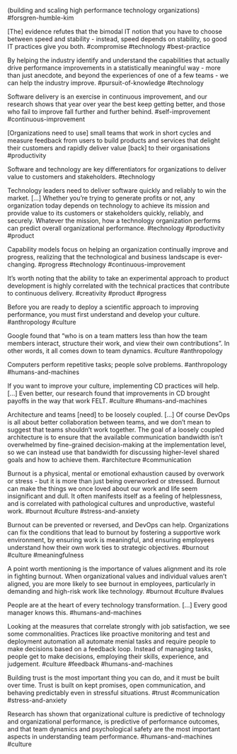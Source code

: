 (building and scaling high performance technology organizations)
#forsgren-humble-kim

\[The\] evidence refutes that the bimodal IT notion that you have to choose between speed and stability - instead, speed depends on stability, so good IT practices give you both.
#compromise #technology #best-practice

By helping the industry identify and understand the capabilities that actually drive performance improvements in a statistically meaningful way - more than just anecdote, and beyond the experiences of one of a few teams - we can help the industry improve. 
#pursuit-of-knowledge #technology 

Software delivery is an exercise in continuous improvement, and our research shows that year over year the best keep getting better, and those who fail to improve fall further and further behind. 
#self-improvement #continuous-improvement

\[Organizations need to use\] small teams that work in short cycles and measure feedback from users to build products and services that delight their customers and rapidly deliver value \[back\] to their organisations
#productivity

Software and technology are key differentiators for organizations to deliver value to customers and stakeholders.
#technology 

Technology leaders need to deliver software quickly and reliably to win the market. \[...\] Whether you’re trying to generate profits or not, any organization today depends on technology to achieve its mission and provide value to its customers or stakeholders quickly, reliably, and securely. Whatever the mission, how a technology organization performs can predict overall organizational performance. 
#technology #productivity #product
 
Capability models focus on helping an organization continually improve and progress, realizing that the technological and business landscape is ever-changing.
#progress #technology #continuous-improvement 

It’s worth noting that the ability to take an experimental approach to product development is highly correlated with the technical practices that contribute to continuous delivery.
 #creativity #product #progress 

Before you are ready to deploy a scientific approach to improving performance, you must first understand and develop your culture. 
 #anthropology #culture

Google found that “who is on a team matters less than how the team members interact, structure their work, and view their own contributions”. In other words, it all comes down to team dynamics. 
#culture #anthropology 

Computers perform repetitive tasks; people solve problems. 
#anthropology #humans-and-machines 

If you want to improve your culture, implementing CD practices will help. \[...\] Even better, our research found that improvements in CD brought payoffs in the way that work FELT. 
#culture #humans-and-machines 
 
Architecture and teams \[need\] to be loosely coupled. \[...\] Of course DevOps is all about better collaboration between teams, and we don’t mean to suggest that teams shouldn’t work together. The goal of a loosely coupled architecture is to ensure that the available communication bandwidth isn’t overwhelmed by fine-grained decision-making at the implementation level, so we can instead use that bandwidth for discussing higher-level shared goals and how to achieve them.
#architecture #communication
 
Burnout is a physical, mental or emotional exhaustion caused by overwork or stress - but it is more than just being overworked or stressed. Burnout can make the things we once loved about our work and life seem insignificant and dull. It often manifests itself as a feeling of helplessness, and is correlated with pathological cultures and unproductive, wasteful work. 
#burnout #culture #stress-and-anxiety 

Burnout can be prevented or reversed, and DevOps can help. Organizations can fix the conditions that lead to burnout by fostering a supportive work environment, by ensuring work is meaningful, and ensuring employees understand how their own work ties to strategic objectives. 
 #burnout #culture #meaningfulness

A point worth mentioning is the importance of values alignment and its role in fighting burnout. When organizational values and individual values aren’t aligned, you are more likely to see burnout in employees, particularly in demanding and high-risk work like technology.
#burnout #culture #values

People are at the heart of every technology transformation. \[...\] Every good manager knows this. 
#humans-and-machines 

Looking at the measures that correlate strongly with job satisfaction, we see some commonalities. Practices like proactive monitoring and test and deployment automation all automate menial tasks and require people to make decisions based on a feedback loop. Instead of managing tasks, people get to make decisions, employing their skills, experience, and judgement. 
#culture #feedback #humans-and-machines 

Building trust is the most important thing you can do, and it must be built over time. Trust is built on kept promises, open communication, and behaving predictably even in stressful situations.
#trust #communication #stress-and-anxiety
 
Research has shown that organizational culture is predictive of technology and organizational performance, is predictive of performance outcomes, and that team dynamics and psychological safety are the most important aspects in understanding team performance.
#humans-and-machines #culture